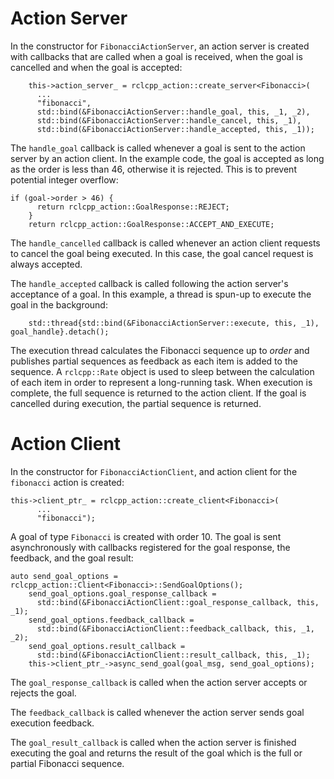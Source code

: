 # Action Server

In the constructor for `FibonacciActionServer`, an action server is created with callbacks that are called when a goal is received, when the goal is cancelled and when the goal is accepted:

```
    this->action_server_ = rclcpp_action::create_server<Fibonacci>(
      ...
      "fibonacci",
      std::bind(&FibonacciActionServer::handle_goal, this, _1, _2),
      std::bind(&FibonacciActionServer::handle_cancel, this, _1),
      std::bind(&FibonacciActionServer::handle_accepted, this, _1));
```

The `handle_goal` callback is called whenever a goal is sent to the action server by an action client. In the example code, the goal is accepted as long as the order is less than 46, otherwise it is rejected. This is to prevent potential integer overflow:
```
if (goal->order > 46) {
      return rclcpp_action::GoalResponse::REJECT;
    }
    return rclcpp_action::GoalResponse::ACCEPT_AND_EXECUTE;
```

The `handle_cancelled` callback is called whenever an action client requests to cancel the goal being executed. In this case, the goal cancel request is always accepted.

The `handle_accepted` callback is called following the action server's acceptance of a goal. In this example, a thread is spun-up to execute the goal in the background:
```
    std::thread{std::bind(&FibonacciActionServer::execute, this, _1), goal_handle}.detach();
```

The execution thread calculates the Fibonacci sequence up to *order* and publishes partial sequences as feedback as each item is added to the sequence. A ```rclcpp::Rate``` object is used to sleep between the calculation of each item in order to represent a long-running task. When execution is complete, the full sequence is returned to the action client. If the goal is cancelled during execution, the partial sequence is returned.


# Action Client

In the constructor for `FibonacciActionClient`, and action client for the `fibonacci` action is created:

```
this->client_ptr_ = rclcpp_action::create_client<Fibonacci>(
      ...
      "fibonacci");
```

A goal of type `Fibonacci` is created with order 10. The goal is sent asynchronously with callbacks registered for the goal response, the feedback, and the goal result:

```
auto send_goal_options = rclcpp_action::Client<Fibonacci>::SendGoalOptions();
    send_goal_options.goal_response_callback =
      std::bind(&FibonacciActionClient::goal_response_callback, this, _1);
    send_goal_options.feedback_callback =
      std::bind(&FibonacciActionClient::feedback_callback, this, _1, _2);
    send_goal_options.result_callback =
      std::bind(&FibonacciActionClient::result_callback, this, _1);
    this->client_ptr_->async_send_goal(goal_msg, send_goal_options);
```

The `goal_response_callback` is called when the action server accepts or rejects the goal.

The `feedback_callback` is called whenever the action server sends goal execution feedback.

The `goal_result_callback` is called when the action server is finished executing the goal and returns the result of the goal which is the full or partial Fibonacci sequence.